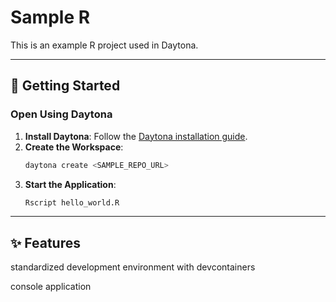 # Sample R

This is an example R project used in Daytona.

---

## 🚀 Getting Started  

### Open Using Daytona  

1. **Install Daytona**: Follow the [Daytona installation guide](https://www.daytona.io/docs/installation/installation/).  
2. **Create the Workspace**:  
   ```bash  
   daytona create <SAMPLE_REPO_URL> 
   ```
3. **Start the Application**:  
   ```bash  
   Rscript hello_world.R
   ```  

---

## ✨ Features  

standardized development environment with devcontainers

console application
